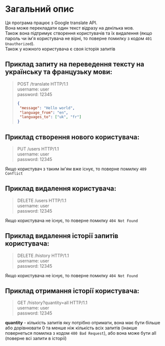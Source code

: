 # Загальний опис

Ця програма працює з Google translate API. <br>
Вона може перекладати один текст відразу на декілька мов. <br>
Також вона підтримує створення користувачів та їх видалення 
(якщо пароль чи ім'я користувача не вірні, то поверне помилку
з кодом `401 Unauthorized`). <br>
Також у кожного користувача є своя історія запитів

## Приклад запиту на переведення тексту на українську та французьку мови:
>POST /translate HTTP/1.1 <br>
>username: user <br>
>password: 12345
>```json
>{
>  "message": "Hello world",
>  "language_from": "en",
>  "languages_to": ["uk", "fr"]
>}
>```

## Приклад створення нового користувача:
>PUT /users HTTP/1.1 <br>
> username: user <br>
> password: 12345

Якщо користувач з таким ім'ям вже існує, то поверне помилку 
`409 Conflict`

## Приклад видалення користувача:
>DELETE /users HTTP/1.1 <br>
> username: user <br>
> password: 12345

Якщо користувача не існує, то поверне помилку `404 Not Found`

## Приклад видалення історії запитів користувача:
>DELETE /history HTTP/1.1 <br>
> username: user <br>
> password: 12345

Якщо користувача не існує, то поверне помилку `404 Not Found`

## Приклад отримання історії користувача:
>GET /history?quantity=all HTTP/1.1 <br>
> username: user <br>
> password: 12345

**quantity** - кількість запитів яку потрібно отримати, вона має 
бути більше або дорівнювати 0 та менше ніж кількість всіх запитів (інакше 
повернеться помилка з кодом `400 Bad Request`), або вона може бути all 
(поверне всі запити в історії)